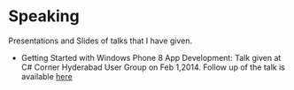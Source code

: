 Speaking
========

Presentations and Slides of talks that I have given.

* Getting Started with Windows Phone 8 App Development: Talk given at C# Corner Hyderabad User Group on Feb 1,2014. Follow up of the talk is available [here](http://rahulpnath.com/blog/thanks-to-everyone-who-attended-my-first-public-talk-at-ccorner-hyderabad-ug/)
